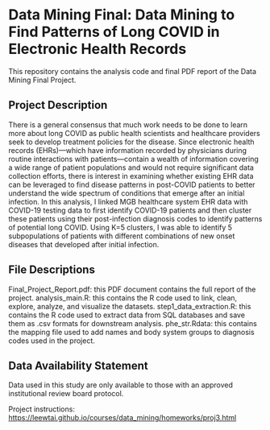 # Data Mining Final: Data Mining to Find Patterns of Long COVID in Electronic Health Records

This repository contains the analysis code and final PDF report of the Data Mining Final Project.

## Project Description
There is a general consensus that much work needs to be done to learn more about long COVID as public health scientists and healthcare providers seek to develop treatment policies for the disease. Since electronic health records (EHRs)—which have information recorded by physicians during routine interactions with patients—contain a wealth of information covering a wide range of patient populations and would not require significant data collection efforts, there is interest in examining whether existing EHR data can be leveraged to find disease patterns in post-COVID patients to better understand the wide spectrum of conditions that emerge after an initial infection. In this analysis, I linked MGB healthcare system EHR data with COVID-19 testing data to first identify COVID-19 patients and then cluster these patients using their post-infection diagnosis codes to identify patterns of potential long COVID. Using K=5 clusters, I was able to identify 5 subpopulations of patients with different combinations of new onset diseases that developed after initial infection.

## File Descriptions
Final_Project_Report.pdf: this PDF document contains the full report of the project. 
analysis_main.R: this contains the R code used to link, clean, explore, analyze, and visualize the datasets. 
step1_data_extraction.R: this contains the R code used to extract data from SQL databases and save them as .csv formats for downstream analysis.
phe_str.Rdata: this contains the mapping file used to add names and body system groups to diagnosis codes used in the project. 

## Data Availability Statement
Data used in this study are only available to those with an approved institutional review board protocol. 

Project instructions: https://leewtai.github.io/courses/data_mining/homeworks/proj3.html
